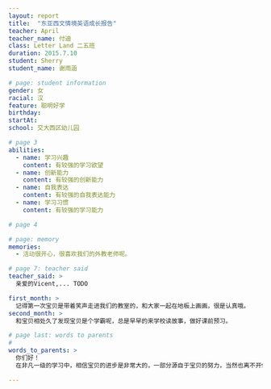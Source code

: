 ```yaml
---
layout: report
title:  "东亚西文情境英语成长报告"
teacher: April
teacher_name: 付迪
class: Letter Land 二五班
duration: 2015.7.10
student: Sherry
student_name: 谢雨涵

# page: student information
gender: 女
racial: 汉
feature: 聪明好学
birthday:
startAt:
school: 交大西区幼儿园

# page 3
abilities:
  - name: 学习兴趣
    content: 有较强的学习欲望
  - name: 创新能力
    content: 有较强的创新能力
  - name: 自我表达
    content: 有较强的自我表达能力
  - name: 学习习惯
    content: 有较强的学习能力

# page 4

# page: memory
memories:
  - 活动很开心，很喜欢我们的外教老师呢。

# page 7: teacher said
teacher_said: >
  亲爱的Vicent,... TODO

first_month: >
  记得第一次宝贝是带着笑声走进我们的教室的，和大家一起在地板上画画，很是认真哦。
second_month: >
  和宝贝相处久了发现宝贝是个学霸呢，总是早早的来学校读故事，做好课前预习。

# page last: words to parents
#
words_to_parents: >
  你们好！
  在非凡一级的学习中，相信宝贝的进步是非常大的，一部分源自于宝贝的努力，当然也离不开你们的悉心指导，积极配合。为了宝贝能在下一期的学习中，取得更大的进步，希望宝贝在学习的过程中多听，多练习。遇到不会的问题可以跟我联系哦！

---
```

